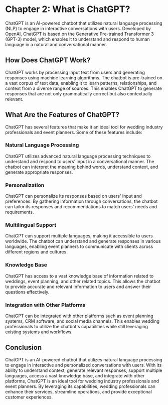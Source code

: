 Chapter 2: What is ChatGPT?
===========================

ChatGPT is an AI-powered chatbot that utilizes natural language processing (NLP) to engage in interactive conversations with users. Developed by OpenAI, ChatGPT is based on the Generative Pre-trained Transformer 3 (GPT-3) model, which enables it to understand and respond to human language in a natural and conversational manner.

How Does ChatGPT Work?
----------------------

ChatGPT works by processing input text from users and generating responses using machine learning algorithms. The chatbot is pre-trained on a vast corpus of text data, enabling it to learn patterns, relationships, and context from a diverse range of sources. This enables ChatGPT to generate responses that are not only grammatically correct but also contextually relevant.

What Are the Features of ChatGPT?
---------------------------------

ChatGPT has several features that make it an ideal tool for wedding industry professionals and event planners. Some of these features include:

### Natural Language Processing

ChatGPT utilizes advanced natural language processing techniques to understand and respond to users' input in a conversational manner. The chatbot can interpret the meaning behind words, understand context, and generate appropriate responses.

### Personalization

ChatGPT can personalize its responses based on users' input and preferences. By gathering information through conversations, the chatbot can tailor its responses and recommendations to match users' needs and requirements.

### Multilingual Support

ChatGPT can support multiple languages, making it accessible to users worldwide. The chatbot can understand and generate responses in various languages, enabling event planners to communicate with clients across different regions and cultures.

### Knowledge Base

ChatGPT has access to a vast knowledge base of information related to weddings, event planning, and other related topics. This allows the chatbot to provide accurate and relevant information to users and answer their questions effectively.

### Integration with Other Platforms

ChatGPT can be integrated with other platforms such as event planning systems, CRM software, and social media channels. This enables wedding professionals to utilize the chatbot's capabilities while still leveraging existing systems and workflows.

Conclusion
----------

ChatGPT is an AI-powered chatbot that utilizes natural language processing to engage in interactive and personalized conversations with users. With its ability to understand context, generate relevant responses, support multiple languages, access a vast knowledge base, and integrate with other platforms, ChatGPT is an ideal tool for wedding industry professionals and event planners. By leveraging its capabilities, wedding professionals can enhance their services, streamline operations, and provide exceptional customer experiences.
